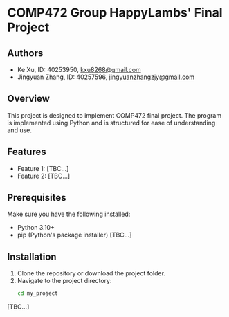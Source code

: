 # COMP472 Group HappyLambs' Final Project

## Authors
- Ke Xu, ID: 40253950, kxu8268@gmail.com
- Jingyuan Zhang, ID: 40257596, jingyuanzhangzjy@gmail.com

## Overview
This project is designed to implement COMP472 final project. The program is implemented using Python and is structured for ease of understanding and use.

## Features
- Feature 1: [TBC...]
- Feature 2: [TBC...]

## Prerequisites
Make sure you have the following installed:
- Python 3.10+
- pip (Python's package installer)
  [TBC...]

## Installation
1. Clone the repository or download the project folder.
2. Navigate to the project directory:
   ```bash
   cd my_project

[TBC...]